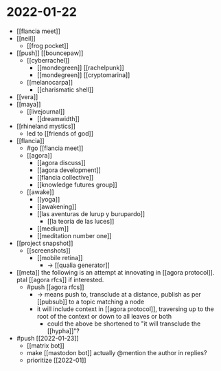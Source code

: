 # 2022-01-22

- [[flancia meet]]
- [[neil]]
  - [[frog pocket]]
- [[push]] [[bouncepaw]]
  - [[cyberrachel]]
    - [[mondegreen]] [[rachelpunk]]
    - [[mondegreen]] [[cryptomarina]]
  - [[melanocarpa]]
    - [[charismatic shell]]
- [[vera]]
- [[maya]]
  - [[livejournal]]
    - [[dreamwidth]]
- [[rhineland mystics]]
  - led to [[friends of god]]
- [[flancia]]
  - #go [[flancia meet]]
  - [[agora]]
    - [[agora discuss]]
    - [[agora development]]
    - [[flancia collective]]
    - [[knowledge futures group]]
  - [[awake]]
    - [[yoga]]
    - [[awakening]]
    - [[las aventuras de lurup y burupardo]]
      - [[la teoría de las luces]]
    - [[medium]]
    - [[meditation number one]]
- [[project snapshot]]
  - [[screenshots]]
    - [[mobile retina]]
      - -> [[qualia generator]]
- [[meta]] the following is an attempt at innovating in [[agora protocol]]. ptal [[agora rfcs]] if interested.
  - #push [[agora rfcs]]
    - -> means push to, transclude at a distance, publish as per [[pubsub]] to a topic matching a node
    - it will include context in [[agora protocol]], traversing up to the root of the context or down to all leaves or both
      - could the above be shortened to "it will transclude the [[hypha]]"?
- #push [[2022-01-23]]
  - [[matrix bot]]
  - make [[mastodon bot]] actually @mention the author in replies?
  - prioritize [[2022-01]]

